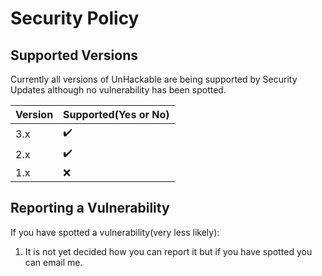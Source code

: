 # Security Policy

## Supported Versions

Currently all versions of UnHackable are being supported by Security Updates although
no vulnerability has been spotted.

| Version | Supported(Yes or No) |
| ------- | -------------------- |
| 3.x     | :heavy_check_mark:   |
| 2.x     | :heavy_check_mark:   |
| 1.x     | :x:                  |

## Reporting a Vulnerability

If you have spotted a vulnerability(very less likely):

1. It is not yet decided how you can report it but if you have spotted you can email me.
